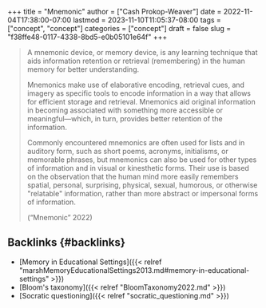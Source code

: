 +++
title = "Mnemonic"
author = ["Cash Prokop-Weaver"]
date = 2022-11-04T17:38:00-07:00
lastmod = 2023-11-10T11:05:37-08:00
tags = ["concept", "concept"]
categories = ["concept"]
draft = false
slug = "f38ffe48-0117-4338-8bd5-e0b05101e64f"
+++

> A mnemonic device, or memory device, is any learning technique that aids information retention or retrieval (remembering) in the human memory for better understanding.
>
> Mnemonics make use of elaborative encoding, retrieval cues, and imagery as specific tools to encode information in a way that allows for efficient storage and retrieval. Mnemonics aid original information in becoming associated with something more accessible or meaningful—which, in turn, provides better retention of the information.
>
> Commonly encountered mnemonics are often used for lists and in auditory form, such as short poems, acronyms, initialisms, or memorable phrases, but mnemonics can also be used for other types of information and in visual or kinesthetic forms. Their use is based on the observation that the human mind more easily remembers spatial, personal, surprising, physical, sexual, humorous, or otherwise "relatable" information, rather than more abstract or impersonal forms of information.
>
> (“Mnemonic” 2022)


## Backlinks {#backlinks}

-   [Memory in Educational Settings]({{< relref "marshMemoryEducationalSettings2013.md#memory-in-educational-settings" >}})
-   [Bloom's taxonomy]({{< relref "BloomTaxonomy2022.md" >}})
-   [Socratic questioning]({{< relref "socratic_questioning.md" >}})
